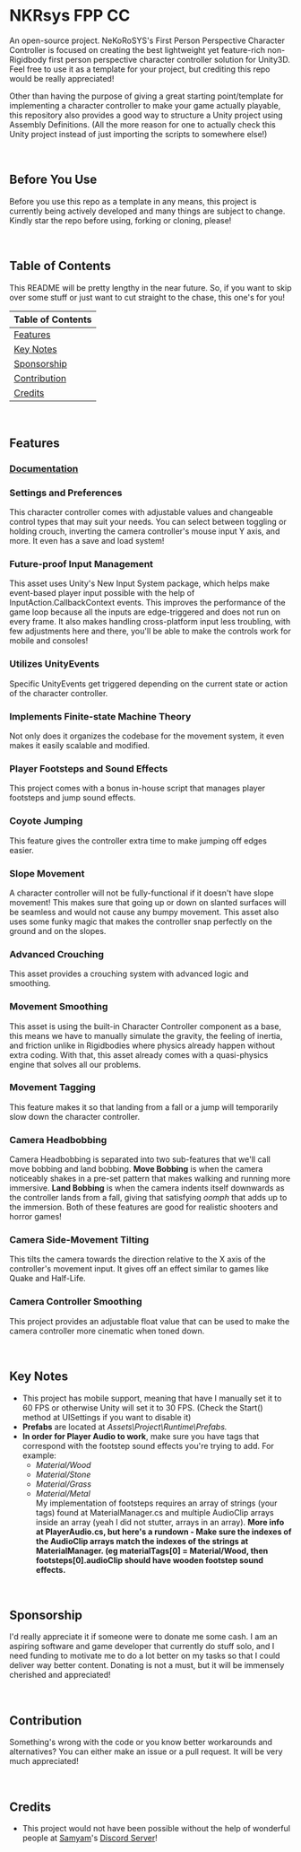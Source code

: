 # NKRsys FPP CC
An open-source project. NeKoRoSYS's First Person Perspective Character Controller is focused on creating the best lightweight yet feature-rich non-Rigidbody first person perspective character controller solution for Unity3D. Feel free to use it as a template for your project, but crediting this repo would be really appreciated!

Other than having the purpose of giving a great starting point/template for implementing a character controller to make your game actually playable, this repository also provides a good way to structure a Unity project using Assembly Definitions. (All the more reason for one to actually check this Unity project instead of just importing the scripts to somewhere else!)

<br>

## Before You Use
Before you use this repo as a template in any means, this project is currently being actively developed and many things are subject to change. Kindly star the repo before using, forking or cloning, please!

<br>

## Table of Contents
This README will be pretty lengthy in the near future. So, if you want to skip over some stuff or just want to cut straight to the chase, this one's for you!

| Table of Contents               |
| ------------------------------- |
| [Features](#features)           |
| [Key Notes](#key-notes)         |
| [Sponsorship](#sponsorship)     |
| [Contribution](#contribution)   |
| [Credits](#credits)             |

<br>

## Features
### [Documentation](https://github.com/NeKoRoSYS/NKRsys-FPP-CC/wiki)
### Settings and Preferences
This character controller comes with adjustable values and changeable control types that may suit your needs. You can select between toggling or holding crouch, inverting the camera controller's mouse input Y axis, and more. It even has a save and load system!
### Future-proof Input Management
This asset uses Unity's New Input System package, which helps make event-based player input possible with the help of InputAction.CallbackContext events. This improves the performance of the game loop because all the inputs are edge-triggered and does not run on every frame. It also makes handling cross-platform input less troubling, with few adjustments here and there, you'll be able to make the controls work for mobile and consoles!
### Utilizes UnityEvents
Specific UnityEvents get triggered depending on the current state or action of the character controller.
### Implements Finite-state Machine Theory
Not only does it organizes the codebase for the movement system, it even makes it easily scalable and modified.
### Player Footsteps and Sound Effects
This project comes with a bonus in-house script that manages player footsteps and jump sound effects.
### Coyote Jumping
This feature gives the controller extra time to make jumping off edges easier.
### Slope Movement
A character controller will not be fully-functional if it doesn't have slope movement! This makes sure that going up or down on slanted surfaces will be seamless and would not cause any bumpy movement. This asset also uses some funky magic that makes the controller snap perfectly on the ground and on the slopes.
### Advanced Crouching
This asset provides a crouching system with advanced logic and smoothing.
### Movement Smoothing
This asset is using the built-in Character Controller component as a base, this means we have to manually simulate the gravity, the feeling of inertia, and friction unlike in Rigidbodies where physics already happen without extra coding. With that, this asset already comes with a quasi-physics engine that solves all our problems.
### Movement Tagging
This feature makes it so that landing from a fall or a jump will temporarily slow down the character controller.
### Camera Headbobbing
Camera Headbobbing is separated into two sub-features that we'll call move bobbing and land bobbing. **Move Bobbing** is when the camera noticeably shakes in a pre-set pattern that makes walking and running more immersive. **Land Bobbing** is when the camera indents itself downwards as the controller lands from a fall, giving that satisfying <i>oomph</i> that adds up to the immersion. Both of these features are good for realistic shooters and horror games!
### Camera Side-Movement Tilting
This tilts the camera towards the direction relative to the X axis of the controller's movement input. It gives off an effect similar to games like Quake and Half-Life.
### Camera Controller Smoothing
This project provides an adjustable float value that can be used to make the camera controller more cinematic when toned down.

<br>

## Key Notes
- This project has mobile support, meaning that have I manually set it to 60 FPS or otherwise Unity will set it to 30 FPS. (Check the Start() method at UISettings if you want to disable it)
- **Prefabs** are located at <i>Assets\Project\Runtime\Prefabs\.</i>
- **In order for Player Audio to work**, make sure you have tags that correspond with the footstep sound effects you're trying to add. For example:
  - _Material/Wood_
  - _Material/Stone_
  - _Material/Grass_
  - _Material/Metal_<br>
My implementation of footsteps requires an array of strings (your tags) found at MaterialManager.cs and multiple AudioClip arrays inside an array (yeah I did not stutter, arrays in an array). **More info at PlayerAudio.cs, but here's a rundown - Make sure the indexes of the AudioClip arrays match the indexes of the strings at MaterialManager. (eg materialTags[0] = Material/Wood, then footsteps[0].audioClip should have wooden footstep sound effects.**

<br>

## Sponsorship
I'd really appreciate it if someone were to donate me some cash. I am an aspiring software and game developer that currently do stuff solo, and I need funding to motivate me to do a lot better on my tasks so that I could deliver way better content. Donating is not a must, but it will be immensely cherished and appreciated!

<br>

## Contribution
Something's wrong with the code or you know better workarounds and alternatives? You can either make an issue or a pull request. It will be very much appreciated!

<br>

## Credits
- This project would not have been possible without the help of wonderful people at [Samyam](https://www.youtube.com/@samyam)'s [Discord Server](https://discord.com/invite/B9bjMxj)!
